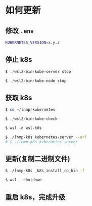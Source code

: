 # 如何更新

## 修改 `.env`

```bash
KUBERNETES_VERSION=x.y.z
```

## 停止 k8s

```powershell
$ ./wsl2/bin/kube-server stop

$ ./wsl2/bin/kube-node stop
```

## 获取 k8s

```powershell
$ cd ~/lnmp/kubernetes

$ ./wsl2/bin/kube-check

$ wsl -d wsl-k8s
```

```bash
$ ./lnmp-k8s kubernetes-server --url
# $ ./lnmp-k8s kubernetes-server
```

## 更新(复制二进制文件)

```bash
$ ./lnmp-k8s _k8s_install_cp_bin -f
```

```powershell
$ wsl --shutdown
```

## 重启 k8s，完成升级
